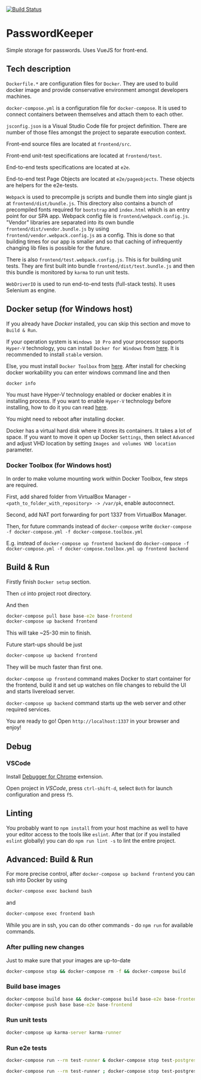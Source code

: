 [![Build Status](https://travis-ci.org/emotz/passwordkeeper.svg?branch=master)](https://travis-ci.org/emotz/passwordkeeper)

# PasswordKeeper

Simple storage for passwords. Uses VueJS for front-end.

## Tech description

`Dockerfile.*` are configuration files for `Docker`. They are used to build docker
image and provide conservative environment amongst developers machines.

`docker-compose.yml` is a configuration file for `docker-compose`. It is used to connect
containers between themselves and attach them to each other.

`jsconfig.json` is a Visual Studio Code file for project definition. There are
number of those files amongst the project to separate execution context.

Front-end source files are located at `frontend/src`.

Front-end unit-test specifications are located at `frontend/test`.

End-to-end tests specifications are located at `e2e`.

End-to-end test Page Objects are located at `e2e/pageobjects`. These objects are
helpers for the e2e-tests.

`Webpack` is used to precompile js scripts and bundle them into single giant js
at `frontend/dist/bundle.js`. This directory also contains a bunch of
precompiled fonts required for `bootstrap` and `index.html` which is an entry
point for our SPA app. Webpack config file is `frontend/webpack.config.js`.
"Vendor" libraries are separated into its own bundle
`frontend/dist/vendor.bundle.js` by using `frontend/vendor.webpack.config.js` as
a config. This is done so that building times for our app is smaller and so that
caching of infrequently changing lib files is possible for the future.

There is also `frontend/test.webpack.config.js`. This is for building unit
tests. They are first built into bundle `frontend/dist/test.bundle.js` and then
this bundle is monitored by `karma` to run unit tests.

`WebDriverIO` is used to run end-to-end tests (full-stack tests). It uses
Selenium as engine.

## Docker setup (for Windows host)

If you already have *Docker* installed, you can
skip this section and move to `Build & Run`.

If your operation system is `Windows 10 Pro` and your processor supports `Hyper-V` technology,
you can install `Docker for Windows` from [here](https://docs.docker.com/docker-for-windows/install/).
It is recommended to install `stable` version.

Else, you must install `Docker Toolbox` from [here](https://docs.docker.com/toolbox/toolbox_install_windows/).
After install for checking docker workability you can enter windows command line and then

```bat
docker info
```

You must have Hyper-V technology enabled or docker enables it in installing process.
If you want to enable `Hyper-V` technology before installing, how to do it you can read [here](https://docs.microsoft.com/en-us/virtualization/hyper-v-on-windows/quick-start/enable-hyper-v).

You might need to reboot after installing docker.

Docker has a virtual hard disk where it stores its containers.
It takes a lot of space. If you want to move it open up Docker `Settings`, then select
`Advanced` and adjust VHD location by setting `Images and volumes VHD location` parameter.

### Docker Toolbox (for Windows host)

In order to make volume mounting work within Docker Toolbox, few steps are required.

First, add shared folder from VirtualBox Manager - `<path_to_folder_with_repository> -> /var/pk`, enable autoconnect.

Second, add NAT port forwarding for port 1337 from VirtualBox Manager.

Then, for future commands instead of `docker-compose` write `docker-compose -f docker-compose.yml -f docker-compose.toolbox.yml`

E.g. instead of `docker-compose up frontend backend` do `docker-compose -f docker-compose.yml -f docker-compose.toolbox.yml up frontend backend`

## Build & Run

Firstly finish `Docker setup` section.

Then `cd` into project root directory.

And then

```bat
docker-compose pull base base-e2e base-frontend
docker-compose up backend frontend
```

This will take ~25-30 min to finish.

Future start-ups should be just

```bat
docker-compose up backend frontend
```

They will be much faster than first one.

`docker-compose up frontend` command makes Docker to start container for the
frontend, build it and set up watches on file changes to rebuild the UI and
starts livereload server.

`docker-compose up backend` command starts up the web
server and other required services.

You are ready to go! Open `http://localhost:1337` in your browser and enjoy!

## Debug

### VSCode

Install [Debugger for Chrome](https://marketplace.visualstudio.com/items?itemName=msjsdiag.debugger-for-chrome) extension.

Open project in *VSCode*, press `ctrl-shift-d`, select `Both` for launch
configuration and press `f5`.

## Linting

You probably want to `npm install` from your host machine as well to have your
editor access to the tools like `eslint`. After that (or if you installed
`eslint` globally) you can do `npm run lint -s` to lint the entire project.

## Advanced: Build & Run

For more precise control, after `docker-compose up backend frontend` you can ssh
into Docker by using

```bat
docker-compose exec backend bash
```

and

```bat
docker-compose exec frontend bash
```

While you are in ssh, you can do other commands - do `npm run` for available
commands.

### After pulling new changes

Just to make sure that your images are up-to-date

```bat
docker-compose stop && docker-compose rm -f && docker-compose build
```

### Build base images

```bat
docker-compose build base && docker-compose build base-e2e base-frontend
docker-compose push base base-e2e base-frontend
```

### Run unit tests

```bat
docker-compose up karma-server karma-runner
```

### Run e2e tests

```bat
docker-compose run --rm test-runner & docker-compose stop test-postgres test-server & docker-compose rm -f test-postgres
```

```bash
docker-compose run --rm test-runner ; docker-compose stop test-postgres test-server ; docker-compose rm -f test-postgres
```

<!-- ### Production build -->

<!-- *Warn*: Don't forget to `docker exec -it passwordkeeper_passwordkeeper_1 bash` -->

<!-- ```bat -->
<!-- NODE_ENV=production -->
<!-- npm run build -->
<!-- ``` -->

<!-- ### Clean -->

<!-- *Warn*: Don't forget to `docker exec -it passwordkeeper_passwordkeeper_1 bash` -->

<!-- ```bat -->
<!-- npm run clean -->
<!-- ``` -->

